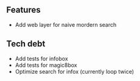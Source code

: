 ## Features
- Add web layer for naive mordern search

## Tech debt
- Add tests for infobox
- Add tests for magic8box
- Optimize search for infox (currently loop twice)